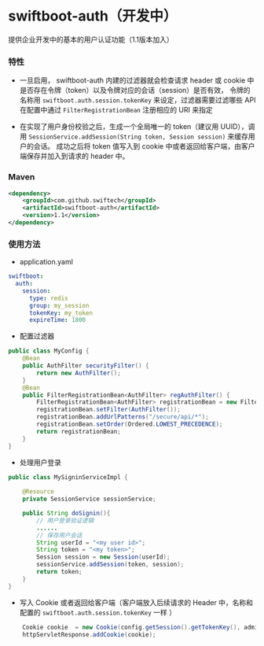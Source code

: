 # swiftboot-auth（开发中）
提供企业开发中的基本的用户认证功能（1.1版本加入）

### 特性
* 一旦启用， swiftboot-auth 内建的过滤器就会检查请求 header 或 cookie 中是否存在令牌（token）以及令牌对应的会话（session）是否有效，
令牌的名称用 `swiftboot.auth.session.tokenKey` 来设定，过滤器需要过滤哪些 API 在配置中通过 `FilterRegistrationBean` 注册相应的 URI 来指定

* 在实现了用户身份校验之后，生成一个全局唯一的 token（建议用 UUID），调用 `SessionService.addSession(String token, Session session)` 来缓存用户的会话。
成功之后将 token 值写入到 cookie 中或者返回给客户端，由客户端保存并加入到请求的 header 中。
 
### Maven

```xml
<dependency>
    <groupId>com.github.swiftech</groupId>
    <artifactId>swiftboot-auth</artifactId>
    <version>1.1</version>
</dependency>

```
	
### 使用方法

* application.yaml
```yaml
swiftboot:
  auth:
    session:
      type: redis
      group: my_session
      tokenKey: my_token
      expireTime: 1800
```

* 配置过滤器

```java
public class MyConfig {
    @Bean
    public AuthFilter securityFilter() {
        return new AuthFilter();
    }
    @Bean
    public FilterRegistrationBean<AuthFilter> regAuthFilter() {
        FilterRegistrationBean<AuthFilter> registrationBean = new FilterRegistrationBean<>();
        registrationBean.setFilter(AuthFilter());
        registrationBean.addUrlPatterns("/secure/api/*");
        registrationBean.setOrder(Ordered.LOWEST_PRECEDENCE);
        return registrationBean;
    }
}
```

* 处理用户登录

```java
public class MySigninServiceImpl {
    
    @Resource
    private SessionService sessionService;

    public String doSignin(){
        // 用户登录验证逻辑
        ...... 
        // 保存用户会话
        String userId = "<my user id>";
        String token = "<my token>";
        Session session = new Session(userId);
        sessionService.addSession(token, session);
        return token;
    }
}
```

* 写入 Cookie 或者返回给客户端（客户端放入后续请求的 Header 中，名称和配置的 `swiftboot.auth.session.tokenKey` 一样 ）

```java
    Cookie cookie  = new Cookie(config.getSession().getTokenKey(), adminUserResult.getToken());
    httpServletResponse.addCookie(cookie);
```